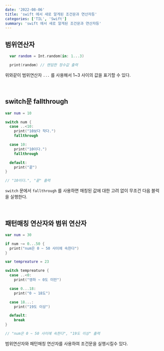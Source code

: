 ```yaml
---
date: '2022-08-06'
title: 'swift 에서 새로 알게된 조건문과 연산자등'
categories: ['TIL', 'Swift']
summary: 'swift 에서 새로 알게된 조건문과 연산자등'
---
```


## 범위연산자

```swift
  var random = Int.random(in: 1...3)

  print(random) // 랜덤한 정수값 출력
```

위와같이 범위연산자 `...` 를 사용해서 1~3 사이의 값을 표기할 수 있다.

<br/>

## switch문 fallthrough

```swift
var num = 10

switch num {
  case ..<10:
    print("10보다 작다.")
    fallthrough

  case 10:
    print("10이다.")
    fallthrough

  default:
    print("끝")
}

// "10이다.", "끝" 출력
```

`switch` 문에서 `fallthrough` 를 사용하면 매칭된 값에 대한 고려 없이 무조건 다음 블럭을 실행한다.

<br/>

## 패턴매칭 연산자와 범위 연산자

```swift
var num = 30

if num ~= 0...50 {
  print("num은 0 ~ 50 사이에 속한다")
}

var tempreature = 23

switch tempreature {
  case ..<0:
    print("영하 ~ 0도 미만")

  case 0...18:
    print("0 ~ 18도")

  case 18...:
    print("19도 이상")

  default:
    break
}

// "num은 0 ~ 50 사이에 속한다", "19도 이상" 출력
```

범위연산자와 패턴매칭 연산자를 사용하여 조건문을 실행시킬수 있다.
